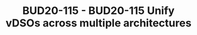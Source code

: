 ---
categories:
- bud20
description: vDSO (virtual dynamic shared object) is a mechanism that the Linux kernel
  provides as an alternative to system calls to reduce, where meaningful, the costs
  in terms of cycles.<br /> This is possible because certain syscalls like gettimeofday()
  do not write any data and return one or more values that are provided by the kernel,
  which makes relatively safe calling them directly as a library function.<br /> Even
  if the mechanism is pretty much standard, every architecture in the last few years
  ended up implementing its own vDSO library in the architectural code.<br /> The
  purpose of this presentation is to examine the approach adopted from Linux 5.3 that
  identifies the commonalities in between the architectures and tries to consolidate
  the common code paths in a unified vDSO library.<br /> The presentation will start
  with a generic introduction of the vDSO concepts for the benefit of that part of
  the audience not familiar with them, it will proceed covering some of the design
  choices, implementation details and issues encountered during the unification and
  it will conclude with an analysis of the achievements and of the possible future
  development.
image:
  featured: 'true'
  path: https://static.linaro.org/connect/bud20/images/BUD20-115.png
session_id: BUD20-115
session_speakers:
- speaker_bio: Staff Kernel Engineer at ARM Ltd. currently working on enabling new
    ARM Architectural features in the Linux Kernel and acting as a vDSO co-maintainer.
    In past, I have been a Linaro assignee for LITE group working on the Zephyr project.
    In my 10 years of experience I have been involved in different projects related
    to Linux/Android.
  speaker_company: ARM Ltd.
  speaker_image: http://avatars.sched.co/a/fe/10468711/avatar.jpg.320x320px.jpg?99f
  speaker_name: Vincenzo Frascino
  speaker_position: Staff Kernel Engineer
  speaker_role: attendee, speaker
session_track: Linux Kernel
tag: session
tags: Linux Kernel
title: BUD20-115 - BUD20-115 Unify vDSOs across multiple architectures
---